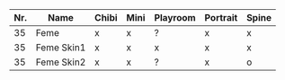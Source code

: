 | Nr. | Name       | Chibi | Mini | Playroom | Portrait | Spine |
| --- | ---------- | ----- | ---- | -------- | -------- | ----- |
| 35  | Feme       | x     | x    | ?        | x        | x     |
| 35  | Feme Skin1 | x     | x    | x        | x        | x     |
| 35  | Feme Skin2 | x     | x    | ?        | x        | o     |

